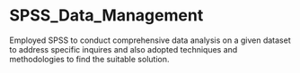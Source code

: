 # SPSS_Data_Management
Employed SPSS  to conduct comprehensive data analysis on a given dataset to address specific inquires and also adopted techniques and methodologies to find the suitable solution.
